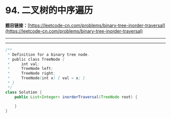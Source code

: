# 94. 二叉树的中序遍历

**题目链接：**[https://leetcode-cn.com/problems/binary-tree-inorder-traversal](https://leetcode-cn.com/problems/binary-tree-inorder-traversal)

---

<Cards card="leetcode_94_binary-tree-inorder-traversal"></Cards>

---

```java
/**
 * Definition for a binary tree node.
 * public class TreeNode {
 *     int val;
 *     TreeNode left;
 *     TreeNode right;
 *     TreeNode(int x) { val = x; }
 * }
 */
class Solution {
    public List<Integer> inorderTraversal(TreeNode root) {
        
    }
}
```